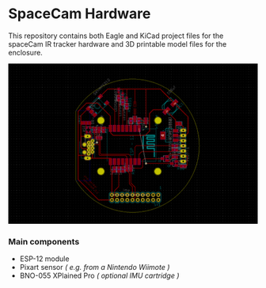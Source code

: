 # SpaceCam Hardware

This repository contains both Eagle and KiCad project files for the spaceCam IR tracker hardware and 3D printable model files for the enclosure.

![](doc/sc_pcb.png)

### Main components
* ESP-12 module
* Pixart sensor *( e.g. from a Nintendo Wiimote )*
* BNO-055 XPlained Pro *( optional IMU cartridge )*
